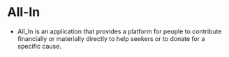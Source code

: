 # All-In
- All_In is an application that provides a platform for people to contribute financially or materially directly to help seekers or to donate for a specific cause.
